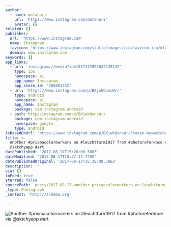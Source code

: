 ```yaml
---
author:
  - name: metahari
    url: 'https://www.instagram.com/metahari'
    avatar: {}
related: []
publisher:
  url: 'https://www.instagram.com'
  name: Instagram
  favicon: 'https://www.instagram.com/static/images/ico/favicon.ico/dfa85bb1fd63.ico'
  domain: www.instagram.com
keywords: []
app_links:
  - url: 'instagram://media?id=1577317892622239147'
    type: ios
    namespace: ai
    app_name: Instagram
    app_store_id: '389801252'
  - url: 'https://www.instagram.com/p/BXjwkQvncWr/'
    type: android
    namespace: ai
    app_name: Instagram
    package: com.instagram.android
  - path: https/instagram.com/p/BXjwkQvncWr/
    package: com.instagram.android
    namespace: google
    type: android
isBasedOnUrl: 'https://www.instagram.com/p/BXjwkQvncWr/?taken-by=metahari'
title: >-
  Another #prismacolormarkers on #leuchtturm1917 from #photoreference via
  @sktchyapp #art
datePublished: '2017-08-17T15:28:00.586Z'
dateModified: '2017-08-17T15:27:17.749Z'
datePublishedOriginal: '2017-08-17T15:28:00.586Z'
description: ''
via: {}
inFeed: true
starred: false
sourcePath: _posts/2017-08-17-another-prismacolormarkers-on-leuchtturm1917-from-photore.md
_type: Photograph
_context: 'http://schema.org'

---
```

![Another #prismacolormarkers on #leuchtturm1917 from #photoreference via @sktchyapp #art](https://scontent-iad3-1.cdninstagram.com/t51.2885-15/s640x640/sh0.08/e35/20634785_294258367710154_4917900079777447936_n.jpg)